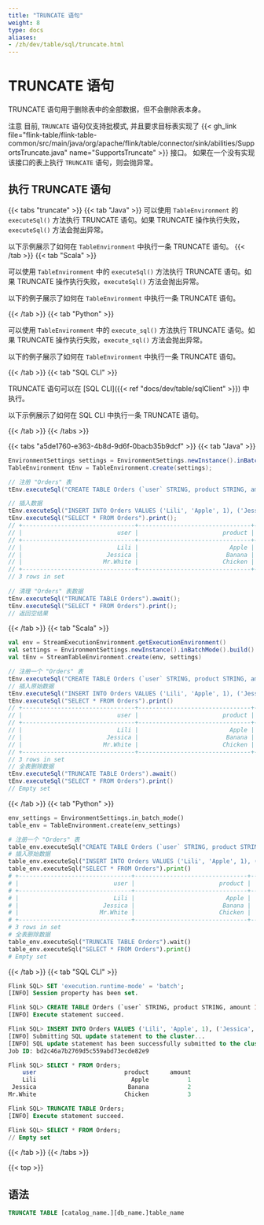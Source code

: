 ```yaml
---
title: "TRUNCATE 语句"
weight: 8
type: docs
aliases:
- /zh/dev/table/sql/truncate.html
---
```

<!--
Licensed to the Apache Software Foundation (ASF) under one
or more contributor license agreements.  See the NOTICE file
distributed with this work for additional information
regarding copyright ownership.  The ASF licenses this file
to you under the Apache License, Version 2.0 (the
"License"); you may not use this file except in compliance
with the License.  You may obtain a copy of the License at

  http://www.apache.org/licenses/LICENSE-2.0

Unless required by applicable law or agreed to in writing,
software distributed under the License is distributed on an
"AS IS" BASIS, WITHOUT WARRANTIES OR CONDITIONS OF ANY
KIND, either express or implied.  See the License for the
specific language governing permissions and limitations
under the License.
-->

<a name="truncate-statements"></a>

# TRUNCATE 语句

TRUNCATE 语句用于删除表中的全部数据，但不会删除表本身。

<span class="label label-danger">注意</span> 目前, `TRUNCATE` 语句仅支持批模式, 并且要求目标表实现了 {{< gh_link file="flink-table/flink-table-common/src/main/java/org/apache/flink/table/connector/sink/abilities/SupportsTruncate.java" name="SupportsTruncate" >}} 接口。
如果在一个没有实现该接口的表上执行 `TRUNCATE` 语句，则会抛异常。

<a name="run-a-truncate-statement"></a>

## 执行 TRUNCATE 语句

{{< tabs "truncate" >}}
{{< tab "Java" >}}
可以使用 `TableEnvironment` 的 `executeSql()` 方法执行 TRUNCATE 语句。如果 TRUNCATE 操作执行失败，`executeSql()` 方法会抛出异常。

以下示例展示了如何在 `TableEnvironment` 中执行一条 TRUNCATE 语句。
{{< /tab >}}
{{< tab "Scala" >}}

可以使用 `TableEnvironment` 中的 `executeSql()` 方法执行 TRUNCATE 语句。如果 TRUNCATE 操作执行失败，`executeSql()` 方法会抛出异常。

以下的例子展示了如何在 `TableEnvironment` 中执行一条 TRUNCATE 语句。

{{< /tab >}}
{{< tab "Python" >}}

可以使用 `TableEnvironment` 中的 `execute_sql()` 方法执行 TRUNCATE 语句。如果 TRUNCATE 操作执行失败，`execute_sql()` 方法会抛出异常。

以下的例子展示了如何在 `TableEnvironment` 中执行一条 TRUNCATE 语句。

{{< /tab >}}
{{< tab "SQL CLI" >}}

TRUNCATE 语句可以在 [SQL CLI]({{< ref "docs/dev/table/sqlClient" >}}) 中执行。

以下示例展示了如何在 SQL CLI 中执行一条 TRUNCATE 语句。

{{< /tab >}}
{{< /tabs >}}

{{< tabs "a5de1760-e363-4b8d-9d6f-0bacb35b9dcf" >}}
{{< tab "Java" >}}
```java
EnvironmentSettings settings = EnvironmentSettings.newInstance().inBatchMode().build();
TableEnvironment tEnv = TableEnvironment.create(settings);

// 注册 "Orders" 表
tEnv.executeSql("CREATE TABLE Orders (`user` STRING, product STRING, amount INT) WITH (...)");

// 插入数据
tEnv.executeSql("INSERT INTO Orders VALUES ('Lili', 'Apple', 1), ('Jessica', 'Banana', 2), ('Mr.White', 'Chicken', 3)").await();
tEnv.executeSql("SELECT * FROM Orders").print();
// +--------------------------------+--------------------------------+-------------+
// |                           user |                        product |      amount |
// +--------------------------------+--------------------------------+-------------+
// |                           Lili |                          Apple |           1 |
// |                        Jessica |                         Banana |           2 |
// |                       Mr.White |                        Chicken |           3 |
// +--------------------------------+--------------------------------+-------------+
// 3 rows in set
        
// 清理 "Orders" 表数据
tEnv.executeSql("TRUNCATE TABLE Orders").await();
tEnv.executeSql("SELECT * FROM Orders").print();
// 返回空结果
```
{{< /tab >}}
{{< tab "Scala" >}}
```scala
val env = StreamExecutionEnvironment.getExecutionEnvironment()
val settings = EnvironmentSettings.newInstance().inBatchMode().build()
val tEnv = StreamTableEnvironment.create(env, settings)

// 注册一个 "Orders" 表
tEnv.executeSql("CREATE TABLE Orders (`user` STRING, product STRING, amount INT) WITH (...)")
// 插入原始数据
tEnv.executeSql("INSERT INTO Orders VALUES ('Lili', 'Apple', 1), ('Jessica', 'Banana', 2), ('Mr.White', 'Chicken', 3)").await()
tEnv.executeSql("SELECT * FROM Orders").print()
// +--------------------------------+--------------------------------+-------------+
// |                           user |                        product |      amount |
// +--------------------------------+--------------------------------+-------------+
// |                           Lili |                          Apple |           1 |
// |                        Jessica |                         Banana |           2 |
// |                       Mr.White |                        Chicken |           3 |
// +--------------------------------+--------------------------------+-------------+
// 3 rows in set
// 全表删除数据
tEnv.executeSql("TRUNCATE TABLE Orders").await()
tEnv.executeSql("SELECT * FROM Orders").print()
// Empty set
```
{{< /tab >}}
{{< tab "Python" >}}
```python
env_settings = EnvironmentSettings.in_batch_mode()
table_env = TableEnvironment.create(env_settings)

# 注册一个 "Orders" 表
table_env.executeSql("CREATE TABLE Orders (`user` STRING, product STRING, amount INT) WITH (...)")
# 插入原始数据
table_env.executeSql("INSERT INTO Orders VALUES ('Lili', 'Apple', 1), ('Jessica', 'Banana', 2), ('Mr.White', 'Chicken', 3)").wait()
table_env.executeSql("SELECT * FROM Orders").print()
# +--------------------------------+--------------------------------+-------------+
# |                           user |                        product |      amount |
# +--------------------------------+--------------------------------+-------------+
# |                           Lili |                          Apple |           1 |
# |                        Jessica |                         Banana |           2 |
# |                       Mr.White |                        Chicken |           3 |
# +--------------------------------+--------------------------------+-------------+
# 3 rows in set
# 全表删除数据
table_env.executeSql("TRUNCATE TABLE Orders").wait()
table_env.executeSql("SELECT * FROM Orders").print()
# Empty set
```
{{< /tab >}}
{{< tab "SQL CLI" >}}
```sql
Flink SQL> SET 'execution.runtime-mode' = 'batch';
[INFO] Session property has been set.

Flink SQL> CREATE TABLE Orders (`user` STRING, product STRING, amount INT) with (...);
[INFO] Execute statement succeed.

Flink SQL> INSERT INTO Orders VALUES ('Lili', 'Apple', 1), ('Jessica', 'Banana', 1), ('Mr.White', 'Chicken', 3);
[INFO] Submitting SQL update statement to the cluster...
[INFO] SQL update statement has been successfully submitted to the cluster:
Job ID: bd2c46a7b2769d5c559abd73ecde82e9

Flink SQL> SELECT * FROM Orders;
    user                         product      amount
    Lili                           Apple           1
 Jessica                          Banana           2
Mr.White                         Chicken           3

Flink SQL> TRUNCATE TABLE Orders;
[INFO] Execute statement succeed.

Flink SQL> SELECT * FROM Orders;
// Empty set
```
{{< /tab >}}
{{< /tabs >}}

{{< top >}}

<a name="syntax"></a>

## 语法

```sql
TRUNCATE TABLE [catalog_name.][db_name.]table_name
```
